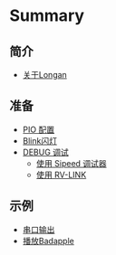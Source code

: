 Summary
=====

## 简介

- [关于Longan](README.md)

## 准备

- [PIO 配置](get_started/pio.md)
- [Blink闪灯](get_started/blink.md)
- [DEBUG 调试](get_started/debug.md)
  - [使用 Sipeed 调试器](get_started/sipeed-debugger.md)
  - [使用 RV-LINK](get_started/rv-link.md)
## 示例

- [串口输出](examples/printf.md)
- [播放Badapple](examples/badapple.md)
